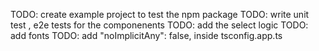 TODO: create example project to test the npm package
TODO: write unit test , e2e tests for the componenents
TODO: add the select logic
TODO: add fonts
TODO: add "noImplicitAny": false, inside tsconfig.app.ts
